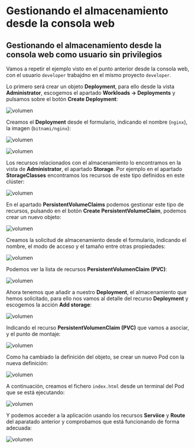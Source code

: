 # Gestionando el almacenamiento desde la consola web

## Gestionando el almacenamiento desde la consola web como usuario sin privilegios

Vamos a repetir el ejemplo visto en el punto anterior desde la consola web, con el usuario `developer` trabajdno en el mismo proyecto `developer`.

Lo primero será crear un objeto **Deployment**, para ello desde la vista **Administrator**, escogemos el apartado **Workloads -> Deployments** y pulsamos sobre el botón **Create Deployment**:

![volumen](img/volumen2.png)

Creamos el **Deployment** desde el formulario, indicando el nombre (`nginx`), la imagen (`bitnami/nginx`):

![volumen](img/volumen3.png)

![volumen](img/volumen4.png)

Los recursos relacionados con el almacenamiento lo encontramos en la vista de **Administrator**, el apartado **Storage**. Por ejemplo en el apartado **StorageClasses** encontramos los recursos de este tipo definidos en este clúster:

![volumen](img/volumen5.png)

En el apartado **PersistentVolumeClaims** podemos gestionar este tipo de recursos, pulsando en el botón **Create PersistentVolumeClaim**, podemos crear un nuevo objeto:

![volumen](img/volumen55.png)

Creamos la solicitud de almacenamiento desde el formulario, indicando el nombre, el modo de acceso y el tamaño entre otras propiedades:

![volumen](img/volumen6.png)

Podemos ver la lista de recursos **PersistentVolumenClaim (PVC)**:

![volumen](img/volumen65.png)

Ahora tenemos que añadir a nuestro **Deployment**, el almacenamiento que hemos solicitado, para ello nos vamos al detalle del recurso **Deployment** y escogemos la acción **Add storage**:

![volumen](img/volumen7.png)

Indicando el recurso **PersistentVolumenClaim (PVC)** que vamos a asociar, y el punto de montaje:

![volumen](img/volumen8.png)

Como ha cambiado la definición del objeto, se crear un nuevo Pod con la nueva definición:

![volumen](img/volumen9.png)

A continuación, creamos el fichero `index.html` desde un terminal del Pod que se está ejecutando:

![volumen](img/volumen10.png)

Y podemos acceder a la aplicación usando los recursos **Serviice** y **Route** del aparatado anterior y comprobamos que está funcionando de forma adecuada:

![volumen](img/volumen11.png)
